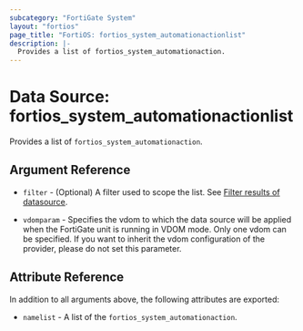 ```yaml
---
subcategory: "FortiGate System"
layout: "fortios"
page_title: "FortiOS: fortios_system_automationactionlist"
description: |-
  Provides a list of fortios_system_automationaction.
---
```


# Data Source: fortios_system_automationactionlist
Provides a list of `fortios_system_automationaction`.

## Argument Reference

* `filter` - (Optional) A filter used to scope the list. See [Filter results of datasource](https://registry.terraform.io/providers/fortinetdev/fortios/latest/docs/guides/fgt_filter).

* `vdomparam` - Specifies the vdom to which the data source will be applied when the FortiGate unit is running in VDOM mode. Only one vdom can be specified. If you want to inherit the vdom configuration of the provider, please do not set this parameter.

## Attribute Reference

In addition to all arguments above, the following attributes are exported:

* `namelist` -  A list of the `fortios_system_automationaction`.
